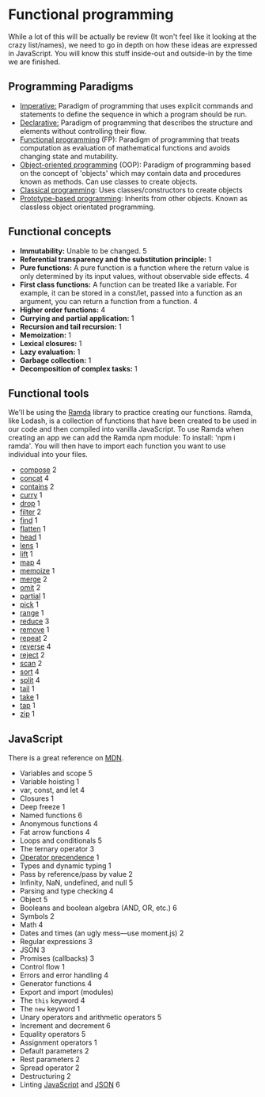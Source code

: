 # Functional programming

While a lot of this will be actually be review (It won't feel like it looking at the crazy list/names), we need to go in depth on how these ideas are expressed in JavaScript. You will know this stuff inside-out and outside-in by the time we are finished.

## Programming Paradigms

- [Imperative:](https://en.wikipedia.org/wiki/Imperative_programming) Paradigm of programming that uses explicit commands and statements to define the sequence in which a program should be run.
- [Declarative:](https://en.wikipedia.org/wiki/Declarative_programming) Paradigm of programming that describes the structure and elements without controlling their flow. 
- [Functional programming](https://en.wikipedia.org/wiki/Functional_programming) (FP): Paradigm of programming that treats computation as evaluation of mathematical functions and avoids changing state and mutability.  
- [Object-oriented programming](https://en.wikipedia.org/wiki/Object-oriented_programming) (OOP): Paradigm of programming based on the concept of 'objects' which may contain data and procedures known as methods. Can use classes to create objects.
- [Classical programming](https://en.wikipedia.org/wiki/Class-based_programming): Uses classes/constructors to create objects 
- [Prototype-based programming](https://en.wikipedia.org/wiki/Prototype-based_programming): Inherits from other objects. Known as classless object orientated programming. 

## Functional concepts
 
- **Immutability:** Unable to be changed. 5
- **Referential transparency and the substitution principle:** 1
- **Pure functions:** A pure function is a function where the return value is only determined by its input values, without observable side effects. 4
- **First class functions:** A function can be treated like a variable. For example, it can be stored in a const/let, passed into a function as an argument, you can return a function from a function. 4
- **Higher order functions:** 4
- **Currying and partial application:** 1
- **Recursion and tail recursion:** 1
- **Memoization:** 1
- **Lexical closures:** 1
- **Lazy evaluation:** 1
- **Garbage collection:** 1
- **Decomposition of complex tasks:** 1

## Functional tools

We'll be using the [Ramda](http://ramdajs.com/0.21.0/index.html) library to practice creating our functions. Ramda, like Lodash, is a collection of functions that have been created to be used in our code and then compiled into vanilla JavaScript. To use Ramda when creating an app we can add the Ramda npm module: To install: 'npm i ramda'. You will then have to import each function you want to use individual into your files.

- [compose](http://ramdajs.com/0.19.1/docs/#compose) 2
- [concat](http://ramdajs.com/0.19.1/docs/#concat) 4
- [contains](http://ramdajs.com/0.19.1/docs/#contains) 2
- [curry](http://ramdajs.com/0.19.1/docs/#curry) 1
- [drop](http://ramdajs.com/0.19.1/docs/#drop) 1
- [filter](http://ramdajs.com/0.19.1/docs/#filter) 2
- [find](http://ramdajs.com/0.19.1/docs/#find) 1
- [flatten](http://ramdajs.com/0.19.1/docs/#flatten) 1
- [head](http://ramdajs.com/0.19.1/docs/#head) 1
- [lens](http://ramdajs.com/0.19.1/docs/#lens) 1
- [lift](http://ramdajs.com/0.19.1/docs/#lift) 1
- [map](http://ramdajs.com/0.19.1/docs/#map) 4
- [memoize](http://ramdajs.com/0.19.1/docs/#memoize) 1
- [merge](http://ramdajs.com/0.19.1/docs/#merge) 2
- [omit](http://ramdajs.com/0.19.1/docs/#omit) 2
- [partial](http://ramdajs.com/0.19.1/docs/#partial) 1
- [pick](http://ramdajs.com/0.19.1/docs/#pick) 1
- [range](http://ramdajs.com/0.19.1/docs/#range) 1 
- [reduce](http://ramdajs.com/0.19.1/docs/#reduce) 3
- [remove](http://ramdajs.com/docs/#remove) 1
- [repeat](http://ramdajs.com/docs/#repeat) 2
- [reverse](http://ramdajs.com/docs/#reverse) 4
- [reject](http://ramdajs.com/0.19.1/docs/#reject) 2
- [scan](http://ramdajs.com/0.19.1/docs/#scan) 2
- [sort](http://ramdajs.com/0.19.1/docs/#sort) 4
- [split](http://ramdajs.com/0.19.1/docs/#split) 4 
- [tail](http://ramdajs.com/0.19.1/docs/#tail) 1
- [take](http://ramdajs.com/0.19.1/docs/#take) 1
- [tap](http://ramdajs.com/0.19.1/docs/#tap) 1
- [zip](http://ramdajs.com/0.19.1/docs/#zip) 1

## JavaScript

There is a great reference on [MDN](https://developer.mozilla.org/en-US/docs/Web/JavaScript).

- Variables and scope 5
- Variable hoisting 1
- var, const, and let 4
- Closures 1
- Deep freeze 1
- Named functions 6
- Anonymous functions 4
- Fat arrow functions 4
- Loops and conditionals 5
- The ternary operator 3
- [Operator precendence](https://developer.mozilla.org/en/docs/Web/JavaScript/Reference/Operators/Operator_Precedence) 1
- Types and dynamic typing 1
- Pass by reference/pass by value 2
- Infinity, NaN, undefined, and null 5
- Parsing and type checking 4
- Object 5
- Booleans and boolean algebra (AND, OR, etc.) 6
- Symbols 2
- Math 4
- Dates and times (an ugly mess&mdash;use moment.js) 2
- Regular expressions 3
- JSON 3
- Promises (callbacks) 3
- Control flow 1
- Errors and error handling 4
- Generator functions 4
- Export and import (modules)
- The `this` keyword 4
- The `new` keyword 1
- Unary operators and arithmetic operators 5
- Increment and decrement 6
- Equality operators 5
- Assignment operators 1
- Default parameters 2
- Rest parameters 2
- Spread operator 2
- Destructuring 2
- Linting [JavaScript](http://eslint.org/) and [JSON](http://jsonlint.com/) 6
